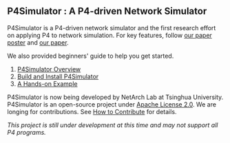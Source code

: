 ## P4Simulator : A P4-driven Network Simulator

P4Simulator is a P4-driven network simulator and the first research effort on applying P4 to network simulation. For key features, follow [our paper poster](https://github.com/kphf1995cm/P4Simulator/blob/master/ns4-poster.pdf) and [our paper](https://github.com/kphf1995cm/P4Simulator/blob/master/ns4-sosr.pdf).

We also provided beginners' guide to help you get started.

1. [P4Simulator Overview](https://github.com/ns-4/NS4/wiki/NS4-Overview)
2. [Build and Install P4Simulator](https://github.com/kphf1995cm/P4Simulator-install)
3. [A Hands-on Example](https://github.com/ns-4/NS4/wiki/A-Hands-on-Example)

P4Simulator is now being developed by NetArch Lab at Tsinghua University. P4Simulator is an open-source project under [Apache License 2.0](https://github.com/ns-4/NS4/blob/master/License.md). We are longing for contributions. See [How to Contribute](https://github.com/ns-4/NS4/wiki/How-to-contribute) for details.

*This project is still under development at this time and may not support all P4 programs.*

